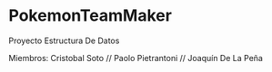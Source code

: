 # PokemonTeamMaker
Proyecto Estructura De Datos

Miembros:
    Cristobal Soto //
    Paolo Pietrantoni //
    Joaquín De La Peña
